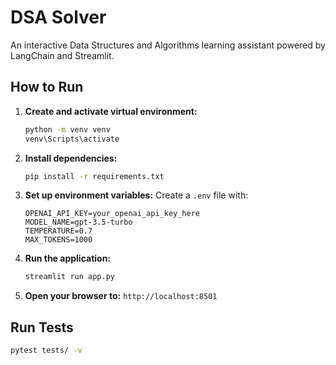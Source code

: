 # DSA Solver

An interactive Data Structures and Algorithms learning assistant powered by LangChain and Streamlit.

## How to Run

1. **Create and activate virtual environment:**
   ```bash
   python -m venv venv
   venv\Scripts\activate
   ```

2. **Install dependencies:**
   ```bash
   pip install -r requirements.txt
   ```

3. **Set up environment variables:**
   Create a `.env` file with:
   ```
   OPENAI_API_KEY=your_openai_api_key_here
   MODEL_NAME=gpt-3.5-turbo
   TEMPERATURE=0.7
   MAX_TOKENS=1000
   ```

4. **Run the application:**
   ```bash
   streamlit run app.py
   ```

5. **Open your browser to:** `http://localhost:8501`

## Run Tests

```bash
pytest tests/ -v
```
